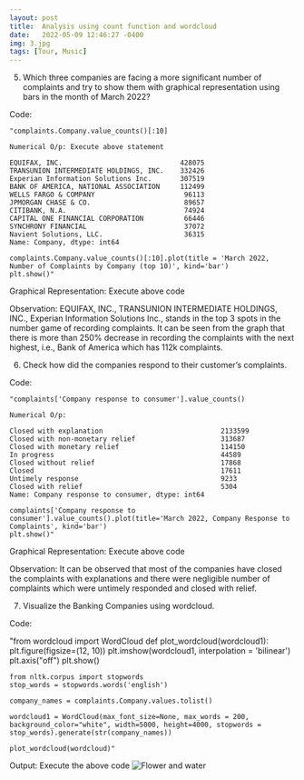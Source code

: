 ```yaml
---
layout: post
title:  Analysis using count function and wordcloud
date:   2022-05-09 12:46:27 -0400
img: 3.jpg
tags: [Tour, Music]
---
```

5.	Which three companies are facing a more significant number of complaints and try to show them with graphical representation using bars in the month of March 2022?

Code: 

    "complaints.Company.value_counts()[:10]

    Numerical O/p: Execute above statement

    EQUIFAX, INC.                             428075
    TRANSUNION INTERMEDIATE HOLDINGS, INC.    332426
    Experian Information Solutions Inc.       307519
    BANK OF AMERICA, NATIONAL ASSOCIATION     112499
    WELLS FARGO & COMPANY                      96113
    JPMORGAN CHASE & CO.                       89657
    CITIBANK, N.A.                             74924
    CAPITAL ONE FINANCIAL CORPORATION          66446
    SYNCHRONY FINANCIAL                        37072
    Navient Solutions, LLC.                    36315
    Name: Company, dtype: int64

    complaints.Company.value_counts()[:10].plot(title = 'March 2022, Number of Complaints by Company (top 10)', kind='bar')
    plt.show()"

Graphical Representation: Execute above code

Observation: EQUIFAX, INC., TRANSUNION INTERMEDIATE HOLDINGS, INC., Experian Information Solutions Inc., stands in the top 3 spots in the number game of recording complaints. It can be seen from the graph that there is more than 250% decrease in recording the complaints with the next highest, i.e., Bank of America which has 112k complaints.  

6.	Check how did the companies respond to their customer’s complaints.

Code: 

    "complaints['Company response to consumer'].value_counts()

    Numerical O/p: 

    Closed with explanation                             2133599
    Closed with non-monetary relief                     313687
    Closed with monetary relief                         114150
    In progress                                         44589
    Closed without relief                               17868
    Closed                                              17611
    Untimely response                                   9233
    Closed with relief                                  5304
    Name: Company response to consumer, dtype: int64

    complaints['Company response to consumer'].value_counts().plot(title='March 2022, Company Response to Complaints', kind='bar')
    plt.show()"

Graphical Representation: Execute above code

Observation: It can be observed that most of the companies have closed the complaints with explanations and there were negligible number of complaints which were untimely responded and closed with relief.

7.	Visualize the Banking Companies using wordcloud.

Code: 

"from wordcloud import WordCloud
def plot_wordcloud(wordcloud1):
    plt.figure(figsize=(12, 10))
    plt.imshow(wordcloud1, interpolation = 'bilinear')
    plt.axis("off")
    plt.show()

    from nltk.corpus import stopwords
    stop_words = stopwords.words('english')

    company_names = complaints.Company.values.tolist()

    wordcloud1 = WordCloud(max_font_size=None, max_words = 200, background_color="white", width=5000, height=4000, stopwords = stop_words).generate(str(company_names))

    plot_wordcloud(wordcloud)"

Output: Execute the above code
![Flower and water]({{site.baseurl}}/images/pages/28.png)